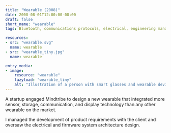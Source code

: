 ```yaml
---
title: "Wearable (2008)"
date: 2008-08-01T12:00:00-08:00
draft: false
short_name: "wearable"
tags: Bluetooth, communications protocols, electrical, engineering management, firmware, Linux, program management, sensors, graphics, wireless, WiFi

resources:
- src: "wearable.svg"
  name: wearable
- src: "wearable_tiny.jpg"
  name: wearable

entry_media:
- image:
    resource: "wearable"
    lazyload: "wearable_tiny"
    alt: "Illustration of a person with smart glasses and wearable devices covering their arms and legs"
---
```

A startup engaged Mindtribe to design a new wearable that integrated more sensor, storage, communication, and display technology than any other wearable on the market.

I managed the development of product requirements with the client and oversaw the electrical and firmware system architecture design.
